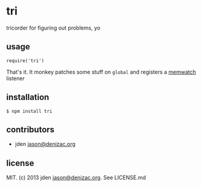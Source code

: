 # tri
tricorder for figuring out problems, yo

## usage

    require('tri')

That's it. It monkey patches some stuff on `global` and registers a [memwatch](https://npmjs.org/memwatch) listener

## installation

    $ npm install tri

## contributors

- jden <jason@denizac.org>


## license

MIT. (c) 2013 jden <jason@denizac.org>. See LICENSE.md
